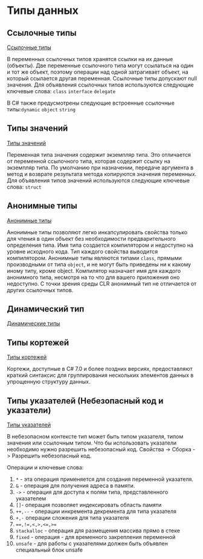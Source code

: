 # Типы данных

## Ссылочные типы

[Ссылочные типы](https://docs.microsoft.com/ru-ru/dotnet/csharp/language-reference/keywords/reference-types)

В переменных ссылочных типов хранятся ссылки на их данные (объекты).
Две переменные ссылочного типа могут ссылаться на один и тот же объект, поэтому операции над одной затрагивает объект, на который ссылается другая переменная. Ссылочные типы допускают null значения.
Для объявления ссылочных типов используются следующие ключевые слова: `class` `interface` `delegate`

В C# также предусмотрены следующие встроенные ссылочные типы:`dynamic` `object` `string`

## Типы значений

[Типы значений](https://docs.microsoft.com/ru-ru/dotnet/csharp/language-reference/builtin-types/value-types)

Переменная типа значения содержит экземпляр типа. Это отличается от переменной ссылочного типа,  которая содержит ссылку на экземпляр типа. По умолчанию при назначении, передаче аргумента в метод  и возврате результата метода копируются значения переменных.
Для объявления типов значений используются следующие ключевые слова: `struct`

## Анонимные типы

[Анонимные типы](https://docs.microsoft.com/ru-ru/dotnet/csharp/programming-guide/classes-and-structs/anonymous-types)

Анонимные типы позволяют легко инкапсулировать свойства только для чтения в один объект без необходимости предварительного определения типа.
Имя типа создается компилятором и недоступно на уровне исходного кода. Тип каждого свойства выводится компилятором.
Анонимные типы являются типами `class`, прямыми производными от типа `object`, и не могут быть приведены ни к какому иному типу, кроме object. Компилятор назначает имя для каждого анонимного типа, несмотря на то что для вашего приложения оно недоступно. С точки зрения среды CLR анонимный тип не отличается от других ссылочных типов.

## Динамический тип

[Динамические типы](https://docs.microsoft.com/ru-ru/dotnet/csharp/programming-guide/types/using-type-dynamic)

## Типы кортежей

[Типы кортежей](https://docs.microsoft.com/ru-ru/dotnet/csharp/language-reference/builtin-types/value-tuples)

Кортежи, доступные в C# 7.0 и более поздних версиях, предоставляют краткий синтаксис  для группирования нескольких элементов данных в упрощенную структуру данных.

## Типы указателей (Небезопасный код и указатели)

[Типы указателей](https://docs.microsoft.com/ru-ru/dotnet/csharp/programming-guide/unsafe-code-pointers/pointer-types)

В небезопасном контексте тип может быть типом указателя, типом значения или ссылочным типом.
Что бы использовать указатели необходимо нужно разрешить небезопасный код. Свойства -> Сборка -> Разрешить небезопасный код.

Операции и ключевые слова:

1. `*` - эта операция применяется для создания переменной указателя.
2. `&` - операция для получения адреса в памяти.
3. `->` - операция для доступа к полям типа, представленного указателем
4. `[]`- операция позволяет индексировать область памяти
5. `++,--` - операции инкремента декремента для типа указателя
6. `+,-` операции сложения для типа указателя
7. `==,!=,<,>,<=,>=`
8. `stackalloc` - операция для размещения массива прямо в стеке
9. `fixed` - операция - для временного закрепления переменной
10. `unsafe` - для работы с указателями должен быть объявлен специальный блок unsafe
